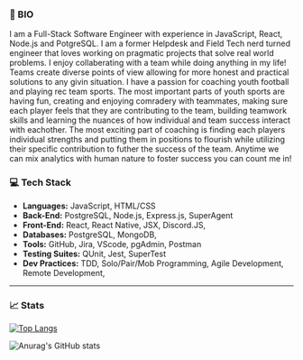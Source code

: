 ### 🏈 BIO
<p text-align="center">I am a Full-Stack Software Engineer with experience in JavaScript, React, Node.js and PotgreSQL. I am a former Helpdesk and Field Tech nerd turned engineer that loves working on pragmatic projects that solve real world problems. I enjoy collaberating with a team while doing anything in my life! Teams create diverse points of view allowing for more honest and practical solutions to any givin situation. I have a passion for coaching youth football and playing rec team sports. The most important parts of youth sports are having fun, creating and enjoying comradery with teammates, making sure each player feels that they are contributing to the team, building teamwork skills and learning the nuances of how individual and team success interact with eachother. The most exciting part of coaching is finding each players individual strengths and putting them in positions to flourish while utilizing their specific contribution to futher the success of the team. Anytime we can mix analytics with human nature to foster success you can count me in!</p>


### 💻 Tech Stack
* **Languages:** JavaScript, HTML/CSS
* **Back-End:** PostgreSQL, Node.js, Express.js, SuperAgent
* **Front-End:** React, React Native, JSX, Discord.JS, 
* **Databases:** PostgreSQL, MongoDB,
* **Tools:** GitHub, Jira, VScode, pgAdmin, Postman 
* **Testing Suites:** QUnit, Jest, SuperTest
* **Dev Practices:** TDD, Solo/Pair/Mob Programming, Agile Development, Remote Development,
****
### 📈 Stats
[![Top Langs](https://github-readme-stats.vercel.app/api/top-langs/?username=taylorreichner&layout=compact&theme=dracula)](https://github.com/anuraghazra/github-readme-stats)

![Anurag's GitHub stats](https://github-readme-stats.vercel.app/api?username=taylorreichner&show_icons=true&theme=dracula)

<!--
**taylorreichner/taylorreichner** is a ✨ _special_ ✨ repository because its `README.md` (this file) appears on your GitHub profile.

